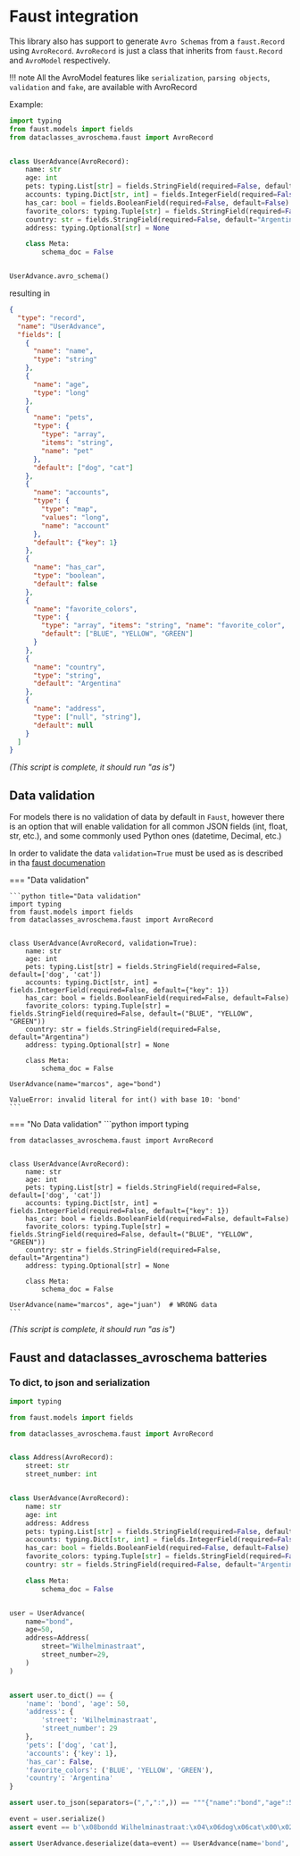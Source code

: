 # Faust integration

This library also has support to generate `Avro Schemas` from a `faust.Record` using `AvroRecord`.
`AvroRecord` is just a class that inherits from `faust.Record` and `AvroModel` respectively.

!!! note
    All the AvroModel features like `serialization`, `parsing objects`, `validation` and `fake`, are available with AvroRecord

Example:

```python title="Basic usage"
import typing
from faust.models import fields
from dataclasses_avroschema.faust import AvroRecord


class UserAdvance(AvroRecord):
    name: str
    age: int
    pets: typing.List[str] = fields.StringField(required=False, default=["dog", "cat"])
    accounts: typing.Dict[str, int] = fields.IntegerField(required=False, default={"key": 1})
    has_car: bool = fields.BooleanField(required=False, default=False)
    favorite_colors: typing.Tuple[str] = fields.StringField(required=False, default=("BLUE", "YELLOW", "GREEN"))
    country: str = fields.StringField(required=False, default="Argentina")
    address: typing.Optional[str] = None

    class Meta:
        schema_doc = False


UserAdvance.avro_schema()
```

resulting in

```json
{
  "type": "record",
  "name": "UserAdvance",
  "fields": [
    {
      "name": "name",
      "type": "string"
    },
    {
      "name": "age",
      "type": "long"
    },
    {
      "name": "pets",
      "type": {
        "type": "array",
        "items": "string",
        "name": "pet"
      },
      "default": ["dog", "cat"]
    },
    {
      "name": "accounts",
      "type": {
        "type": "map",
        "values": "long",
        "name": "account"
      },
      "default": {"key": 1}
    },
    {
      "name": "has_car",
      "type": "boolean",
      "default": false
    },
    {
      "name": "favorite_colors", 
      "type": {
        "type": "array", "items": "string", "name": "favorite_color",
        "default": ["BLUE", "YELLOW", "GREEN"]
      }
    },
    {
      "name": "country",
      "type": "string",
      "default": "Argentina"
    },
    {
      "name": "address",
      "type": ["null", "string"],
      "default": null
    }
  ]
}
```

*(This script is complete, it should run "as is")*

## Data validation

For models there is no validation of data by default in `Faust`, however there is an option that will enable validation for all common JSON fields (int, float, str, etc.), and some commonly used Python ones (datetime, Decimal, etc.)

In order to validate the data `validation=True` must be used as is described in tha [faust documenation](https://faust-streaming.github.io/faust/userguide/models.html#validation)

=== "Data validation"

    ```python title="Data validation"
    import typing
    from faust.models import fields
    from dataclasses_avroschema.faust import AvroRecord


    class UserAdvance(AvroRecord, validation=True):
        name: str
        age: int
        pets: typing.List[str] = fields.StringField(required=False, default=['dog', 'cat'])
        accounts: typing.Dict[str, int] = fields.IntegerField(required=False, default={"key": 1})
        has_car: bool = fields.BooleanField(required=False, default=False)
        favorite_colors: typing.Tuple[str] = fields.StringField(required=False, default=("BLUE", "YELLOW", "GREEN"))
        country: str = fields.StringField(required=False, default="Argentina")
        address: typing.Optional[str] = None

        class Meta:
            schema_doc = False

    UserAdvance(name="marcos", age="bond")

    ValueError: invalid literal for int() with base 10: 'bond'
    ```

=== "No Data validation"
    ```python
    import typing

    from dataclasses_avroschema.faust import AvroRecord


    class UserAdvance(AvroRecord):
        name: str
        age: int
        pets: typing.List[str] = fields.StringField(required=False, default=['dog', 'cat'])
        accounts: typing.Dict[str, int] = fields.IntegerField(required=False, default={"key": 1})
        has_car: bool = fields.BooleanField(required=False, default=False)
        favorite_colors: typing.Tuple[str] = fields.StringField(required=False, default=("BLUE", "YELLOW", "GREEN"))
        country: str = fields.StringField(required=False, default="Argentina")
        address: typing.Optional[str] = None

        class Meta:
            schema_doc = False

    UserAdvance(name="marcos", age="juan")  # WRONG data
    ```

*(This script is complete, it should run "as is")*

## Faust and dataclasses_avroschema batteries

### To dict, to json and serialization

```python
import typing

from faust.models import fields

from dataclasses_avroschema.faust import AvroRecord


class Address(AvroRecord):
    street: str
    street_number: int


class UserAdvance(AvroRecord):
    name: str
    age: int
    address: Address
    pets: typing.List[str] = fields.StringField(required=False, default=['dog', 'cat'])
    accounts: typing.Dict[str, int] = fields.IntegerField(required=False, default={"key": 1})
    has_car: bool = fields.BooleanField(required=False, default=False)
    favorite_colors: typing.Tuple[str] = fields.StringField(required=False, default=("BLUE", "YELLOW", "GREEN"))
    country: str = fields.StringField(required=False, default="Argentina")

    class Meta:
        schema_doc = False


user = UserAdvance(
    name="bond",
    age=50, 
    address=Address(
        street="Wilhelminastraat",
        street_number=29,
    )
)


assert user.to_dict() == {
    'name': 'bond', 'age': 50, 
    'address': {
        'street': 'Wilhelminastraat', 
        'street_number': 29
    }, 
    'pets': ['dog', 'cat'], 
    'accounts': {'key': 1},
    'has_car': False,
    'favorite_colors': ('BLUE', 'YELLOW', 'GREEN'), 
    'country': 'Argentina'
}

assert user.to_json(separators=(",",":",)) == """{"name":"bond","age":50,"address":{"street":"Wilhelminastraat","street_number":29},"pets":["dog","cat"],"accounts":{"key":1},"has_car":false,"favorite_colors":["BLUE","YELLOW","GREEN"],"country":"Argentina"}"""

event = user.serialize()
assert event == b'\x08bondd Wilhelminastraat:\x04\x06dog\x06cat\x00\x02\x06key\x02\x00\x00\x06\x08BLUE\x0cYELLOW\nGREEN\x00\x12Argentina'

assert UserAdvance.deserialize(data=event) == UserAdvance(name='bond', age=50, address=Address(street='Wilhelminastraat', street_number=29), pets=['dog', 'cat'], accounts={'key': 1}, has_car=False, favorite_colors=('BLUE', 'YELLOW', 'GREEN'), country='Argentina')
```

